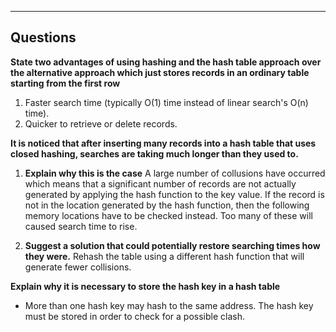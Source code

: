 



-----
## Questions
**State two advantages of using hashing and the hash table approach over the alternative approach which just stores records in an ordinary table starting from the first row**
1. Faster search time (typically O(1) time instead of linear search's O(n) time).
2. Quicker to retrieve or delete records.


**It is noticed that after inserting many records into a hash table that uses closed hashing, searches are taking much longer than they used to.**
1. **Explain why this is the case**
	   A large number of collusions have occurred which means that a significant number of records are not actually generated by applying the hash function to the key value.
	   If the record is not in the location generated by the hash function, then the following memory locations have to be checked instead. Too many of these will caused search time to rise.
	   
1. **Suggest a solution that could potentially restore searching times how they were.**
	   Rehash the table using a different hash function that will generate fewer collisions.
	   

**Explain why it is necessary to store the hash key in a hash table**
- More than one hash key may hash to the same address. The hash key must be stored in order to check for a possible clash.